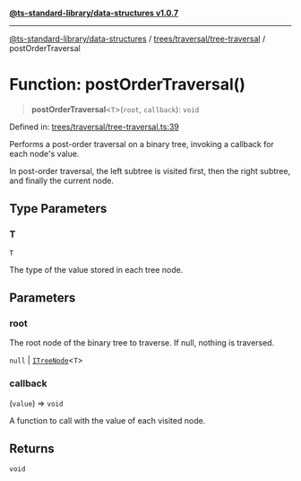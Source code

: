 [**@ts-standard-library/data-structures v1.0.7**](../../../../README.md)

***

[@ts-standard-library/data-structures](../../../../modules.md) / [trees/traversal/tree-traversal](../README.md) / postOrderTraversal

# Function: postOrderTraversal()

> **postOrderTraversal**\<`T`\>(`root`, `callback`): `void`

Defined in: [trees/traversal/tree-traversal.ts:39](https://github.com/gabaudette/ts-stdlib/blob/be448e6a9d9c20c6c2f27f6550ce4e65fc8c9b89/packages/data-structures/src/trees/traversal/tree-traversal.ts#L39)

Performs a post-order traversal on a binary tree, invoking a callback for each node's value.

In post-order traversal, the left subtree is visited first, then the right subtree,
and finally the current node.

## Type Parameters

### T

`T`

The type of the value stored in each tree node.

## Parameters

### root

The root node of the binary tree to traverse. If null, nothing is traversed.

`null` | [`ITreeNode`](../../../tree-node/interfaces/ITreeNode.md)\<`T`\>

### callback

(`value`) => `void`

A function to call with the value of each visited node.

## Returns

`void`
